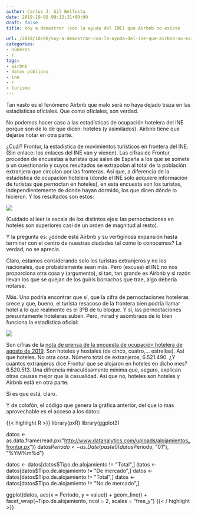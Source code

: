 ```yaml
---
author: Carlos J. Gil Bellosta
date: 2019-10-08 09:13:31+00:00
draft: false
title: Voy a demostrar (con la ayuda del INE) que Airbnb no existe

url: /2019/10/08/voy-a-demostrar-con-la-ayuda-del-ine-que-airbnb-no-existe/
categories:
- números
- r
tags:
- airbnb
- datos públicos
- ine
- r
- turismo
---
```


Tan vasto es el fenómeno Airbnb que malo será no haya dejado traza en las estadísticas oficiales. Que como oficiales, son verdad.

No podemos hacer caso a las estadísticas de ocupación hotelera del INE porque son de lo de que dicen: hoteles (y asimilados). Airbnb tiene que dejarse notar en otra parte.

¿Cuál? Frontur, la estadística de movimientos turísticos en frontera del INE. (Sin enlace: los enlaces del INE van y vienen). Las cifras de Frontur proceden de encuestas a turistas que salen de España a los que se somete a un cuestionario y cuyos resultados se extrapolan al total de la población extranjera que circulan por las fronteras. Así que, a diferencia de la estadística de ocupación hotelera (donde el INE solo adquiere información de turistas que pernoctan en hoteles), en esta encuesta son los turistas, independientemente de donde hayan dormido, los que dicen dónde lo hicieron. Y los resultados son estos:

![](/wp-uploads/2019/10/frontur_alojamiento.png#center)

(Cuidado al leer la escala de los distintos ejes: las pernoctaciones en hoteles son superiores casi de un orden de magnitud al resto).

Y la pregunta es: ¿dónde está Airbnb y su vertiginosa expansión hasta terminar con el centro de nuestras ciudades tal como lo conocemos? La verdad, no se aprecia.

Claro, estamos considerando solo los turistas extranjeros y no los nacionales, que probablemente sean más. Pero (excusa) el INE no nos proporciona otra cosa y (argumento), si tan, tan grande es Airbnb y si razón llevan los que se quejan de los guiris borrachos que trae, algo debería notarse.

Más. Uno podría encontrar que sí, que la cifra de pernoctaciones hoteleras crece y que, bueno, el turista resacoso de la frontera bien podría llamar hotel a lo que realmente es el 3ºB de tu bloque. Y sí, las pernoctaciones presuntamente hoteleras suben. Pero, mirad y asombraos de lo bien funciona la estadística oficial:

![](/wp-uploads/2019/10/ocupacion_hotelera.png#center)

Son cifras de la [nota de prensa de la encuesta de ocupación hotelera de agosto de 2019](https://www.ine.es/daco/daco42/prechote/cth0819.pdf). Son hoteles y hostales (de cinco, cuatro,... estrellas). Así que hoteles. No otra cosa. Número total de extranjeros, 6.521.490. ¿Y cuántos extranjeros dice Frontur que se alojaron en hoteles en dicho mes? 6.520.513. Una difrencia miraculósamente mínima que, seguro, explican otras causas mejor que la casualidad. Así que no, hoteles son hoteles y Airbnb está en otra parte.

Si es que está, claro.

Y de colofón, el código que genera la gráfica anterior, del que lo más aprovechable es el acceso a los datos:

{{< highlight R >}}
library(pxR)
library(ggplot2)

datos <- as.data.frame(read.px("http://www.datanalytics.com/uploads/alojamientos_frontur.px"))
datos$Periodo <- as.Date(paste0(datos$Periodo, "01"), "%YM%m%d")

datos <- datos[datos$Tipo.de.alojamiento != "Total",]
datos <- datos[datos$Tipo.de.alojamiento != "De mercado",]
datos <- datos[datos$Tipo.de.alojamiento != "Total",]
datos <- datos[datos$Tipo.de.alojamiento != "No de mercado",]

ggplot(datos, aes(x = Periodo, y = value)) +
    geom_line() +
    facet_wrap(~Tipo.de.alojamiento, ncol = 2,
                scales = "free_y")
{{< / highlight >}}

